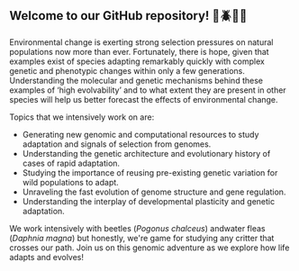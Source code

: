 ## Welcome to our GitHub repository! 🧬🪲🔬🦋
Environmental change is exerting strong selection pressures on natural populations now more than ever. Fortunately, there is hope, given that examples exist of species adapting remarkably quickly with complex genetic and phenotypic changes within only a few generations. Understanding the molecular and genetic mechanisms behind these examples of ‘high evolvability’ and to what extent they are present in other species will help us better forecast the effects of environmental change.

Topics that we intensively work on are:

- Generating new genomic and computational resources to study adaptation and signals of selection from genomes.
- Understanding the genetic architecture and evolutionary history of cases of rapid adaptation.
- Studying the importance of reusing pre-existing genetic variation for wild populations to adapt.
- Unraveling the fast evolution of genome structure and gene regulation.
- Understanding the interplay of developmental plasticity and genetic adaptation.

We work intensively with beetles (_Pogonus chalceus_) and ​​​​​​water fleas (_Daphnia magna_) but honestly, we're game for studying any critter that crosses our path. Join us on this genomic adventure as we explore how life adapts and evolves!

<!--

**Here are some ideas to get you started:**

🙋‍♀️ A short introduction - what is your organization all about?
🌈 Contribution guidelines - how can the community get involved?
👩‍💻 Useful resources - where can the community find your docs? Is there anything else the community should know?
🍿 Fun facts - what does your team eat for breakfast?
🧙 Remember, you can do mighty things with the power of [Markdown](https://docs.github.com/github/writing-on-github/getting-started-with-writing-and-formatting-on-github/basic-writing-and-formatting-syntax)
-->
